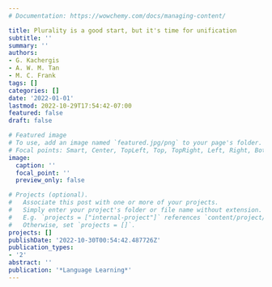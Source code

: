 ```yaml
---
# Documentation: https://wowchemy.com/docs/managing-content/

title: Plurality is a good start, but it's time for unification
subtitle: ''
summary: ''
authors:
- G. Kachergis
- A. W. M. Tan
- M. C. Frank
tags: []
categories: []
date: '2022-01-01'
lastmod: 2022-10-29T17:54:42-07:00
featured: false
draft: false

# Featured image
# To use, add an image named `featured.jpg/png` to your page's folder.
# Focal points: Smart, Center, TopLeft, Top, TopRight, Left, Right, BottomLeft, Bottom, BottomRight.
image:
  caption: ''
  focal_point: ''
  preview_only: false

# Projects (optional).
#   Associate this post with one or more of your projects.
#   Simply enter your project's folder or file name without extension.
#   E.g. `projects = ["internal-project"]` references `content/project/deep-learning/index.md`.
#   Otherwise, set `projects = []`.
projects: []
publishDate: '2022-10-30T00:54:42.487726Z'
publication_types:
- '2'
abstract: ''
publication: '*Language Learning*'
---
```

